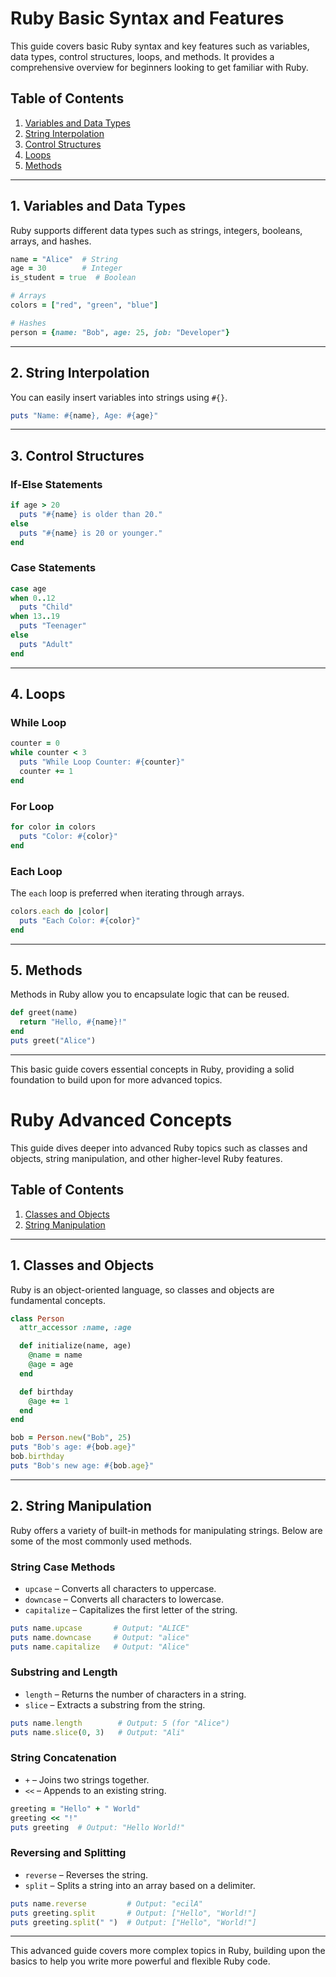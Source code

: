 
# Ruby Basic Syntax and Features

This guide covers basic Ruby syntax and key features such as variables, data types, control structures, loops, and methods. It provides a comprehensive overview for beginners looking to get familiar with Ruby.

## Table of Contents
1. [Variables and Data Types](#variables-and-data-types)
2. [String Interpolation](#string-interpolation)
3. [Control Structures](#control-structures)
4. [Loops](#loops)
5. [Methods](#methods)

---

## 1. Variables and Data Types

Ruby supports different data types such as strings, integers, booleans, arrays, and hashes.

```ruby
name = "Alice"  # String
age = 30        # Integer
is_student = true  # Boolean

# Arrays
colors = ["red", "green", "blue"]

# Hashes
person = {name: "Bob", age: 25, job: "Developer"}
```

---

## 2. String Interpolation

You can easily insert variables into strings using `#{}`.

```ruby
puts "Name: #{name}, Age: #{age}"
```

---

## 3. Control Structures

### If-Else Statements

```ruby
if age > 20
  puts "#{name} is older than 20."
else
  puts "#{name} is 20 or younger."
end
```

### Case Statements

```ruby
case age
when 0..12
  puts "Child"
when 13..19
  puts "Teenager"
else
  puts "Adult"
end
```

---

## 4. Loops

### While Loop

```ruby
counter = 0
while counter < 3
  puts "While Loop Counter: #{counter}"
  counter += 1
end
```

### For Loop

```ruby
for color in colors
  puts "Color: #{color}"
end
```

### Each Loop

The `each` loop is preferred when iterating through arrays.

```ruby
colors.each do |color|
  puts "Each Color: #{color}"
end
```

---

## 5. Methods

Methods in Ruby allow you to encapsulate logic that can be reused.

```ruby
def greet(name)
  return "Hello, #{name}!"
end
puts greet("Alice")
```

---

This basic guide covers essential concepts in Ruby, providing a solid foundation to build upon for more advanced topics.




# Ruby Advanced Concepts

This guide dives deeper into advanced Ruby topics such as classes and objects, string manipulation, and other higher-level Ruby features.

## Table of Contents
1. [Classes and Objects](#classes-and-objects)
2. [String Manipulation](#string-manipulation)

---

## 1. Classes and Objects

Ruby is an object-oriented language, so classes and objects are fundamental concepts.

```ruby
class Person
  attr_accessor :name, :age

  def initialize(name, age)
    @name = name
    @age = age
  end

  def birthday
    @age += 1
  end
end

bob = Person.new("Bob", 25)
puts "Bob's age: #{bob.age}"
bob.birthday
puts "Bob's new age: #{bob.age}"
```

---

## 2. String Manipulation

Ruby offers a variety of built-in methods for manipulating strings. Below are some of the most commonly used methods.

### String Case Methods

- `upcase` – Converts all characters to uppercase.
- `downcase` – Converts all characters to lowercase.
- `capitalize` – Capitalizes the first letter of the string.

```ruby
puts name.upcase       # Output: "ALICE"
puts name.downcase     # Output: "alice"
puts name.capitalize   # Output: "Alice"
```

### Substring and Length

- `length` – Returns the number of characters in a string.
- `slice` – Extracts a substring from the string.

```ruby
puts name.length        # Output: 5 (for "Alice")
puts name.slice(0, 3)   # Output: "Ali"
```

### String Concatenation

- `+` – Joins two strings together.
- `<<` – Appends to an existing string.

```ruby
greeting = "Hello" + " World"
greeting << "!"
puts greeting  # Output: "Hello World!"
```

### Reversing and Splitting

- `reverse` – Reverses the string.
- `split` – Splits a string into an array based on a delimiter.

```ruby
puts name.reverse         # Output: "ecilA"
puts greeting.split       # Output: ["Hello", "World!"]
puts greeting.split(" ")  # Output: ["Hello", "World!"]
```

---

This advanced guide covers more complex topics in Ruby, building upon the basics to help you write more powerful and flexible Ruby code.

